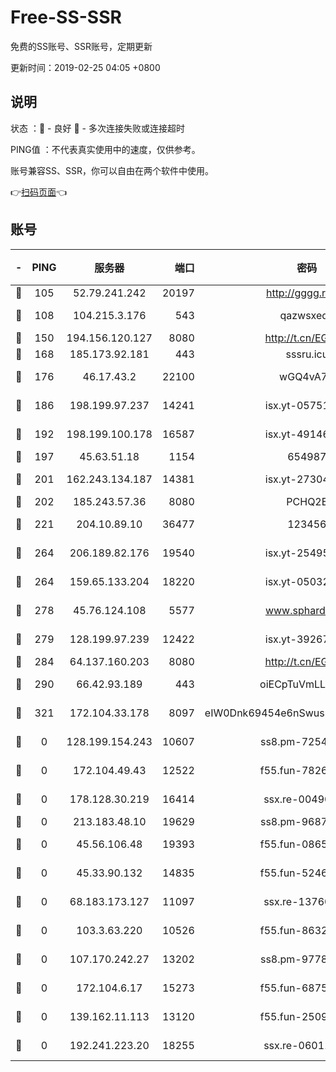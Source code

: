 # Free-SS-SSR

免费的SS账号、SSR账号，定期更新

更新时间：2019-02-25 04:05 +0800

## 说明

状态     ：🙂 - 良好 🙁 - 多次连接失败或连接超时

PING值   ：不代表真实使用中的速度，仅供参考。

账号兼容SS、SSR，你可以自由在两个软件中使用。

👉[扫码页面](https://liesauer.github.io/free-ss-ssr.github.io/)👈

## 账号

|-|PING|服务器|端口|密码|加密方式|区域|
|:----:|:----:|:-----:|-----:|:----:|:----:|:----:|
|🙂|105|52.79.241.242|20197|http://gggg.rocks|chacha20|KR|
|🙂|108|104.215.3.176|543|qazwsxedc|aes-256-gcm|JP|
|🙂|150|194.156.120.127|8080|http://t.cn/EGJIyrl|rc4-md5|RU|
|🙂|168|185.173.92.181|443|sssru.icu|rc4-md5|RU|
|🙂|176|46.17.43.2|22100|wGQ4vA7D|aes-256-gcm|RU|
|🙂|186|198.199.97.237|14241|isx.yt-05751748|aes-256-cfb|US|
|🙂|192|198.199.100.178|16587|isx.yt-49146501|aes-256-cfb|US|
|🙂|197|45.63.51.18|1154|654987|chacha20|US|
|🙂|201|162.243.134.187|14381|isx.yt-27304607|aes-256-cfb|US|
|🙂|202|185.243.57.36|8080|PCHQ2E|rc4-md5|US|
|🙂|221|204.10.89.10|36477|123456|aes-256-cfb|US|
|🙂|264|206.189.82.176|19540|isx.yt-25495933|aes-256-cfb|SG|
|🙂|264|159.65.133.204|18220|isx.yt-05032112|aes-256-cfb|SG|
|🙂|278|45.76.124.108|5577|www.sphard.com|aes-256-cfb|AU|
|🙂|279|128.199.97.239|12422|isx.yt-39267697|aes-256-cfb|SG|
|🙂|284|64.137.160.203|8080|http://t.cn/EGJIyrl|rc4-md5|CA|
|🙂|290|66.42.93.189|443|oiECpTuVmLLxk4Ts|aes-256-cfb|US|
|🙂|321|172.104.33.178|8097|eIW0Dnk69454e6nSwuspv9DmS201tQ0D|aes-256-cfb|SG|
|🙁|0|128.199.154.243|10607|ss8.pm-72548685|aes-256-cfb|SG|
|🙁|0|172.104.49.43|12522|f55.fun-78268288|aes-256-cfb|SG|
|🙁|0|178.128.30.219|16414|ssx.re-00490224|aes-256-cfb|SG|
|🙁|0|213.183.48.10|19629|ss8.pm-96872218|rc4-md5|RU|
|🙁|0|45.56.106.48|19393|f55.fun-08658422|aes-256-cfb|US|
|🙁|0|45.33.90.132|14835|f55.fun-52469503|aes-256-cfb|US|
|🙁|0|68.183.173.127|11097|ssx.re-13760087|aes-256-cfb|US|
|🙁|0|103.3.63.220|10526|f55.fun-86327074|aes-256-cfb|SG|
|🙁|0|107.170.242.27|13202|ss8.pm-97786793|aes-256-cfb|US|
|🙁|0|172.104.6.17|15273|f55.fun-68758647|aes-256-cfb|US|
|🙁|0|139.162.11.113|13120|f55.fun-25099082|aes-256-cfb|SG|
|🙁|0|192.241.223.20|18255|ssx.re-06011697|aes-256-cfb|US|
